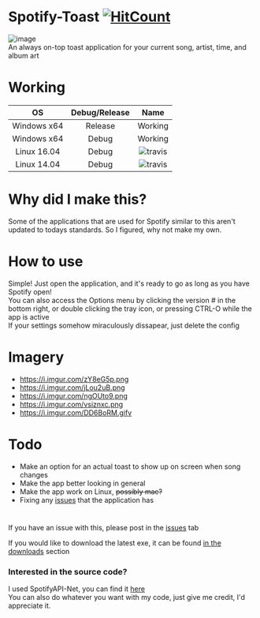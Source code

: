 # Spotify-Toast [![HitCount](http://hits.dwyl.io/Anthonyrules144/Spotify-Toast.svg)](http://hits.dwyl.io/Anthonyrules144/Spotify-Toast)
![image](https://i.imgur.com/VtcgmLB.png)<br/>
An always on-top toast application for your current song, artist, time, and album art

# Working
| OS            | Debug/Release | Name     |
|:-------------:|:-------------:|:--------:|
| Windows x64   | Release       | Working  |
| Windows x64   | Debug         | Working  |
| Linux 16.04   | Debug         | ![travis](https://travis-ci.org/Anthonyrules144/Spotify-Toast.svg?branch=master)  |
| Linux 14.04   | Debug         | ![travis](https://travis-ci.org/Anthonyrules144/Spotify-Toast.svg?branch=master)  |

# Why did I make this?
Some of the applications that are used for Spotify similar to this aren't updated to todays standards. So I figured, why not make my own.

# How to use
Simple! Just open the application, and it's ready to go as long as you have Spotify open! <br/>
You can also access the Options menu by clicking the version # in the bottom right, or double clicking the tray icon, or pressing CTRL-O while the app is active <br/>
If your settings somehow miraculously dissapear, just delete the config

# Imagery
* https://i.imgur.com/zY8eG5p.png
* https://i.imgur.com/jLou2uB.png
* https://i.imgur.com/ngOUto9.png
* https://i.imgur.com/vsiznxc.png
* https://i.imgur.com/DD6BoRM.gifv

# Todo
* Make an option for an actual toast to show up on screen when song changes
* Make the app better looking in general
* Make the app work on Linux, ~~possibly mac?~~
* Fixing any [issues](https://github.com/Anthonyrules144/Spotify-Toast/issues) that the application has

#
If you have an issue with this, please post in the [issues](https://github.com/Anthonyrules144/Spotify-Toast/issues) tab 

If you would like to download the latest exe, it can be found [in the downloads](https://github.com/Anthonyrules144/Spotify-Toast/releases) section

### Interested in the source code?
I used SpotifyAPI-Net, you can find it [here](https://github.com/johnnycrazy/SpotifyAPI-NET)<br/>
You can also do whatever you want with my code, just give me credit, I'd appreciate it.
